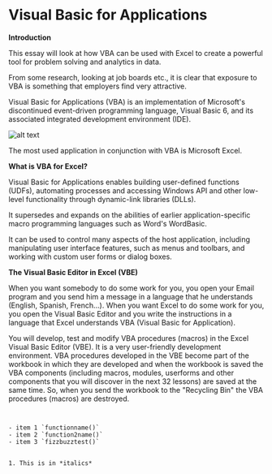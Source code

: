 Visual Basic for Applications
=============================

**Introduction**

This essay will look at how VBA can be used with Excel to create a powerful tool for problem solving and analytics in data.

From some research, looking at job boards etc., it is clear that exposure to VBA is something that employers find very attractive.

Visual Basic for Applications (VBA) is an implementation of Microsoft's discontinued event-driven programming language, Visual Basic 6, and its associated integrated development environment (IDE).

![alt text](http://excelvbalover.com/wp-content/themes/excelvbalover/images/vba-logo.png "VBA Logo")

The most used application in conjunction with VBA is Microsoft Excel.

**What is VBA for Excel?**

Visual Basic for Applications enables building user-defined functions (UDFs), automating processes and accessing Windows API and other low-level functionality through dynamic-link libraries (DLLs). 

It supersedes and expands on the abilities of earlier application-specific macro programming languages such as Word's WordBasic. 

It can be used to control many aspects of the host application, including manipulating user interface features, such as menus and toolbars, and working with custom user forms or dialog boxes.

**The Visual Basic Editor in Excel (VBE)**

When you want somebody to do some work for you, you open your Email program and you send him a message in a language that he understands (English, Spanish, French...). When you want Excel to do some work for you, you open the Visual Basic Editor and you write the instructions in a language that Excel understands VBA (Visual Basic for Application).

You will develop, test and modify VBA procedures (macros) in the Excel Visual Basic Editor (VBE). It is a very user-friendly development environment. VBA procedures developed in the VBE become part of the workbook in which they are developed and when the workbook is saved the VBA components (including macros, modules, userforms and other components that you will discover in the next 32 lessons) are saved at the same time. So, when you send the workbook to the "Recycling Bin" the VBA procedures (macros) are destroyed.

<pre><code>

- item 1 `functionname()`
- item 2 `function2name()`
- item 3 `fizzbuzztest()`


1. This is in *italics*
